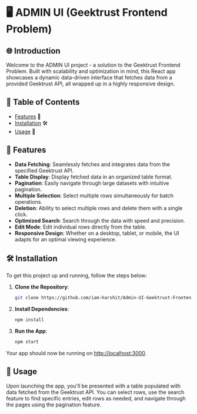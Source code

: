 # 🖥️ ADMIN UI (Geektrust Frontend Problem) 


## 🌐 Introduction
Welcome to the ADMIN UI project - a solution to the Geektrust Frontend Problem. Built with scalability and optimization in mind, this React app showcases a dynamic data-driven interface that fetches data from a provided Geektrust API, all wrapped up in a highly responsive design.

## 📜 Table of Contents
- [Features](#features) 🚀
- [Installation](#installation) 🛠️
- [Usage](#usage) 🧐

## 🚀 Features
- **Data Fetching**: Seamlessly fetches and integrates data from the specified Geektrust API.
- **Table Display**: Display fetched data in an organized table format.
- **Pagination**: Easily navigate through large datasets with intuitive pagination.
- **Multiple Selection**: Select multiple rows simultaneously for batch operations.
- **Deletion**: Ability to select multiple rows and delete them with a single click.
- **Optimized Search**: Search through the data with speed and precision.
- **Edit Mode**: Edit individual rows directly from the table.
- **Responsive Design**: Whether on a desktop, tablet, or mobile, the UI adapts for an optimal viewing experience.

## 🛠️ Installation
To get this project up and running, follow the steps below:

1. **Clone the Repository**: 
    ```bash
    git clone https://github.com/iam-harshit/Admin-UI-Geektrust-Frontend-Problem.git
    ```
    
2. **Install Dependencies**:
    ```bash
    npm install
    ```

3. **Run the App**:
    ```bash
    npm start
    ```

Your app should now be running on [http://localhost:3000](http://localhost:3000).

## 🧐 Usage
Upon launching the app, you'll be presented with a table populated with data fetched from the Geektrust API. You can select rows, use the search feature to find specific entries, edit rows as needed, and navigate through the pages using the pagination feature.
